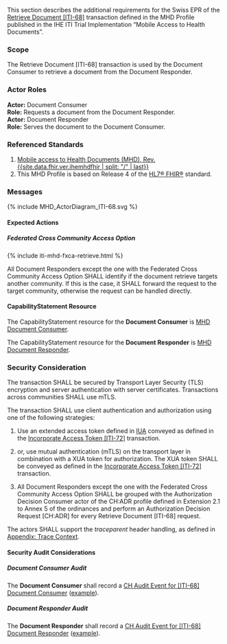 This section describes the additional requirements for the Swiss EPR of the [Retrieve Document
[ITI-68]](https://profiles.ihe.net/ITI/MHD/ITI-68.html) transaction defined in the MHD Profile published in the IHE ITI
Trial Implementation “Mobile Access to Health Documents”.

### Scope

The Retrieve Document [ITI-68] transaction is used by the Document Consumer to retrieve a
document from the Document Responder. 

### Actor Roles

**Actor:** Document Consumer   
**Role:** Requests a document from the Document Responder.   
**Actor:** Document Responder   
**Role:** Serves the document to the Document Consumer.   

### Referenced Standards

1. [Mobile access to Health Documents (MHD), Rev. {{site.data.fhir.ver.ihemhdfhir | split: "/" | last}}]({{site.data.fhir.ver.ihemhdfhir}})
2. This MHD Profile is based on Release 4 of the [HL7® FHIR®](https://hl7.org/fhir/R4/index.html) standard.

### Messages

<div>{% include MHD_ActorDiagram_ITI-68.svg %}</div>

####  Expected Actions

##### Federated Cross Community Access Option

{% include iti-mhd-fxca-retrieve.html %}

All Document Responders except the one with the Federated Cross Community Access Option SHALL identify if the document retrieve 
targets another community. If this is the case, it SHALL forward the request to the target community, otherwise the request can be handled directly.

#### CapabilityStatement Resource

The CapabilityStatement resource for the **Document Consumer** is [MHD Document Consumer](CapabilityStatement-CH.MHD.DocumentConsumer.html).

The CapabilityStatement resource for the **Document Responder** is [MHD Document Responder](CapabilityStatement-CH.MHD.DocumentResponder.html).

### Security Consideration

The transaction SHALL be secured by Transport Layer Security (TLS) encryption and server authentication with server certificates. Transactions across communities SHALL use mTLS.

The transaction SHALL use client authentication and authorization using one of the following strategies:
1. Use an extended access token defined in [IUA](iti-71.html) conveyed as defined in the [Incorporate Access Token [ITI-72]](https://profiles.ihe.net/ITI/IUA/index.html#372-incorporate-access-token-iti-72) transaction.
2. or, use mutual authentication (mTLS) on the transport layer in combination with a XUA token for authorization. The XUA token SHALL be conveyed as defined in the [Incorporate Access Token [ITI-72]](https://profiles.ihe.net/ITI/IUA/index.html#372-incorporate-access-token-iti-72) transaction.

3. All Document Responders except the one with the Federated Cross Community Access Option SHALL be grouped with the Authorization Decision Consumer actor of the CH:ADR profile
defined in Extension 2.1 to Annex 5 of the ordinances and perform an Authorization Decision Request [CH:ADR] for
every Retrieve Document [ITI-68] request.

The actors SHALL support the _traceparent_ header handling, as defined in [Appendix: Trace Context](tracecontext.html).

#### Security Audit Considerations

##### Document Consumer Audit

The **Document Consumer** shall record a
[CH Audit Event for [ITI-68] Document Consumer](StructureDefinition-ChAuditEventIti68Consumer.html)
([example](AuditEvent-ChAuditEventIti68ConsumerExample.html)).

##### Document Responder Audit

The **Document Responder** shall record a
[CH Audit Event for [ITI-68] Document Responder](StructureDefinition-ChAuditEventIti68Responder.html)
([example](AuditEvent-ChAuditEventIti68ResponderExample.html)).
